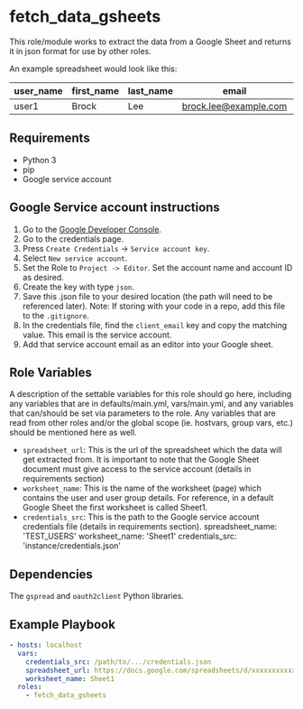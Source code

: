 fetch_data_gsheets
==================

This role/module works to extract the data from a Google Sheet and returns it in json format for use by other roles.

An example spreadsheet would look like this:

| user_name | first_name | last_name | email                 | expiration_date | group      |
|-----------|------------|-----------|-----------------------|-----------------|------------|
| user1     | Brock      | Lee       | brock.lee@example.com |                 | core_users |

Requirements
------------

* Python 3
* pip
* Google service account

Google Service account instructions
-----------------------------------
1. Go to the [Google Developer Console](https://console.developers.google.com/project).
2. Go to the credentials page.
3. Press `Create Credentials` -> `Service account key`.
4. Select `New service account`.
5. Set the Role to `Project -> Editor`. Set the account name and account ID as desired.
6. Create the key with type `json`.
7. Save this .json file to your desired location (the path will need to be referenced later). Note: If storing with your code in a repo, add this file to the `.gitignore`.
8. In the credentials file, find the `client_email` key and copy the matching value. This email is the service account.
9. Add that service account email as an editor into your Google sheet.

Role Variables
--------------

A description of the settable variables for this role should go here, including any variables that are in defaults/main.yml, vars/main.yml, and any variables that can/should be set via parameters to the role. Any variables that are read from other roles and/or the global scope (ie. hostvars, group vars, etc.) should be mentioned here as well.
* `spreadsheet_url`: This is the url of the spreadsheet which the data will get extracted from. It is important to note that the Google Sheet document must give access to the service account (details in requirements section)
* `worksheet_name`: This is the name of the worksheet (page) which contains the user and user group details. For reference, in a default Google Sheet the first worksheet is called Sheet1.
* `credentials_src`: This is the path to the Google service account credentials file (details in requirements section).
    spreadsheet_name: 'TEST_USERS'
    worksheet_name: 'Sheet1'
    credentials_src: 'instance/credentials.json'

Dependencies
------------

The `gspread` and `oauth2client` Python libraries.

Example Playbook
----------------

```yaml
- hosts: localhost
  vars:
    credentials_src: /path/to/.../credentials.json
    spreadsheet_url: https://docs.google.com/spreadsheets/d/xxxxxxxxxxxxxxxxxxxxxxxxx
    worksheet_name: Sheet1
  roles:
    - fetch_data_gsheets
```
